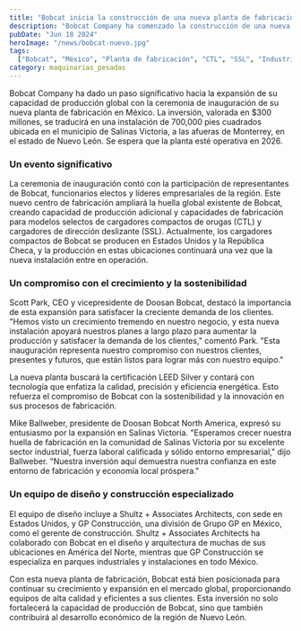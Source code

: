 ```yaml
---
title: "Bobcat inicia la construcción de una nueva planta de fabricación en México"
description: "Bobcat Company ha comenzado la construcción de una nueva planta de fabricación de $300 millones en Salinas Victoria, Nuevo León, México. La instalación producirá modelos selectos de cargadores compactos de orugas y cargadores de dirección deslizante"
pubDate: "Jun 18 2024"
heroImage: "/news/bobcat-nuevo.jpg"
tags:
  ["Bobcat", "México", "Planta de fabricación", "CTL", "SSL", "Industria"]
category: maquinarias_pesadas
---
```

Bobcat Company ha dado un paso significativo hacia la expansión de su capacidad de producción global con la ceremonia de inauguración de su nueva planta de fabricación en México. La inversión, valorada en $300 millones, se traducirá en una instalación de 700,000 pies cuadrados ubicada en el municipio de Salinas Victoria, a las afueras de Monterrey, en el estado de Nuevo León. Se espera que la planta esté operativa en 2026.
### Un evento significativo
La ceremonia de inauguración contó con la participación de representantes de Bobcat, funcionarios electos y líderes empresariales de la región. Este nuevo centro de fabricación ampliará la huella global existente de Bobcat, creando capacidad de producción adicional y capacidades de fabricación para modelos selectos de cargadores compactos de orugas (CTL) y cargadores de dirección deslizante (SSL).
Actualmente, los cargadores compactos de Bobcat se producen en Estados Unidos y la República Checa, y la producción en estas ubicaciones continuará una vez que la nueva instalación entre en operación.
### Un compromiso con el crecimiento y la sostenibilidad
Scott Park, CEO y vicepresidente de Doosan Bobcat, destacó la importancia de esta expansión para satisfacer la creciente demanda de los clientes. "Hemos visto un crecimiento tremendo en nuestro negocio, y esta nueva instalación apoyará nuestros planes a largo plazo para aumentar la producción y satisfacer la demanda de los clientes," comentó Park. "Esta inauguración representa nuestro compromiso con nuestros clientes, presentes y futuros, que están listos para lograr más con nuestro equipo."

La nueva planta buscará la certificación LEED Silver y contará con tecnología que enfatiza la calidad, precisión y eficiencia energética. Esto refuerza el compromiso de Bobcat con la sostenibilidad y la innovación en sus procesos de fabricación.

Mike Ballweber, presidente de Doosan Bobcat North America, expresó su entusiasmo por la expansión en Salinas Victoria. "Esperamos crecer nuestra huella de fabricación en la comunidad de Salinas Victoria por su excelente sector industrial, fuerza laboral calificada y sólido entorno empresarial," dijo Ballweber. "Nuestra inversión aquí demuestra nuestra confianza en este entorno de fabricación y economía local próspera."
### Un equipo de diseño y construcción especializado
El equipo de diseño incluye a Shultz + Associates Architects, con sede en Estados Unidos, y GP Construcción, una división de Grupo GP en México, como el gerente de construcción. Shultz + Associates Architects ha colaborado con Bobcat en el diseño y arquitectura de muchas de sus ubicaciones en América del Norte, mientras que GP Construcción se especializa en parques industriales y instalaciones en todo México.

Con esta nueva planta de fabricación, Bobcat está bien posicionada para continuar su crecimiento y expansión en el mercado global, proporcionando equipos de alta calidad y eficientes a sus clientes. Esta inversión no solo fortalecerá la capacidad de producción de Bobcat, sino que también contribuirá al desarrollo económico de la región de Nuevo León.